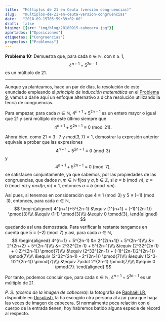 ```yaml
---
title:  "Múltiplos de 21 en Ceuta (versión congruencias)"
slug:   "multiplos-de-21-en-ceuta-version-congruencias"
date:   "2018-09-15T05:59:39+02:00"
draft:  false
bigimg: [{src: "img/blog/20180915-cabecera.jpg"}]
apartados: ["Oposiciones"]
etiquetas: ["Congruencias"]
proyectos: ["Problemas"]
---
```


**Problema 10:** Demuestra que, para cada $n\in\mathbb{N}$, con $n\geq 1$, $$4^{n+1}+5^{2n-1}$$ es un múltiplo de 21.
<!--more-->

***

Aunque ya planteamos, hace un par de días, la resolución de este enunciado empleando el *principio de inducción matemática* en el [Problema 9](/2018/09/13/multiplos-de-21-en-ceuta/), vamos a darle aquí un enfoque alternativo a dicha resolución utilizando la teoría de congruencias.

Para empezar, para cada $n\in\mathbb{N}$, $4^{n+1}+5^{2n-1}$ es un entero mayor o igual que 21 y será múltiplo de este último siempre que 
$$
4^{n+1}+5^{2n-1}\equiv 0 \pmod{21}.
$$

Ahora bien, como $21=3\cdot 7$ y $mcd(3,7)=1$, demostrar la expresión anterior equivale a probar que las expresiones
$$
4^{n+1}+5^{2n-1}\equiv 0 \pmod{3}
$$
y
$$
4^{n+1}+5^{2n-1}\equiv 0 \pmod{7},
$$
se satisfacen conjuntamente, ya que sabemos, por las propiedades de las congruencias, que dados $n,m\in\mathbb{N}$ fijos y $a,b\in\mathbb{Z}$, si $a\equiv b \pmod{n}$, $a\equiv b \pmod{m}$ y $mcd(n,m)=1$, entonces $a\equiv b \pmod{nm}$.

Así pues, si tenemos en consideración que $4\equiv 1 \pmod{3}$ y $5\equiv (-1) \pmod{3}$, entonces, para cada $n\in\mathbb{N}$,
$$
\begin{aligned}
4^{n+1}+5^{2n-1} &\equiv (1^{n+1} + (-1)^{2n-1}) \pmod{3}\\\\ &\equiv (1-1) \pmod{3}\\\\ &\equiv 0 \pmod{3},
\end{aligned}
$$
quedando así una demostrada. Para verificar la restante tengamos en cuenta que $5\equiv (-2) \pmod{7}$ y así, para cada $n\in\mathbb{N}$,
$$
\begin{aligned}
4^{n+1} + 5^{2n-1} &= 2^{2(n+1)} + 5^{2n-1}\\\\ &= 2^{2n+2} + 5^{2n-1}\\\\ &= 2^32^{2n-1} + 5^{2n-1}\\\\ &\equiv (2^32^{2n-1} + (-2)^{2n-1}) \pmod{7}\\\\ &\equiv (2^32^{2n-1} + (-1)^{2n-1}2^{2n-1}) \pmod{7}\\\\ &\equiv (2^32^{2n-1} - 2^{2n-1}) \pmod{7}\\\\ &\equiv ((2^3-1)2^{2n-1}) \pmod{7}\\\\ &\equiv 7\cdot 2^{2n-1} \pmod{7}\\\\ &\equiv 0 \pmod{7}.
\end{aligned}
$$

Por tanto, podemos concluir que, para cada $n\in\mathbb{N}$, $4^{n+1}+5^{2n-1}$ es un múltiplo de 21.

*P. S. (acerca de la imagen de cabecera):* la fotografía de [Raphaël LR](https://unsplash.com/@raphaelrng), disponible en [Unsplash](https://unsplash.com/photos/wRZE35mwNak), la ha escogido otra persona al azar para que haga las veces de imagen de cabecera. Si normalmente poca relación con el cuerpo de la entrada tienen, hoy habremos batido alguna especie de récord al respecto.